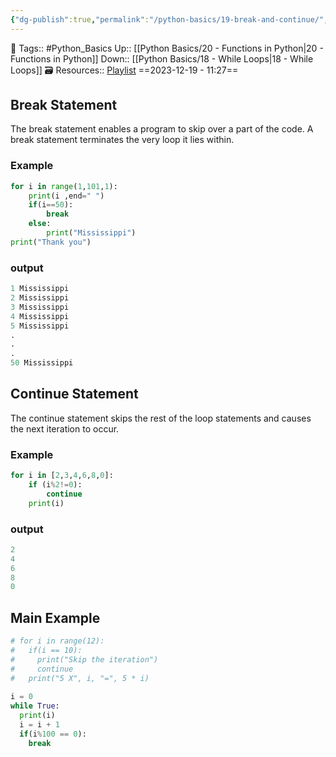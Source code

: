 ```yaml
---
{"dg-publish":true,"permalink":"/python-basics/19-break-and-continue/","dgPassFrontmatter":true,"noteIcon":"1","created":"2023-12-19T11:27:18.786+05:30","updated":"2023-12-23T13:37:49.343+05:30"}
---
```


🧶 Tags:: #Python_Basics 
Up:: [[Python Basics/20 - Functions in Python\|20 - Functions in Python]]
Down:: [[Python Basics/18 - While Loops\|18 - While Loops]]
🗃 Resources:: [Playlist](https://www.youtube.com/playlist?list=PLu0W_9lII9agwh1XjRt242xIpHhPT2llg)
==2023-12-19 - 11:27==

## Break Statement
The break statement enables a program to skip over a part of the code. A break statement terminates the very loop it lies within.
### Example
```python
for i in range(1,101,1):
	print(i ,end=" ")
	if(i==50):
		break
	else:
		print("Mississippi")
print("Thank you")
```
### output
```python
1 Mississippi
2 Mississippi
3 Mississippi
4 Mississippi
5 Mississippi
.
.
.
50 Mississippi
```

## Continue Statement
The continue statement skips the rest of the loop statements and causes the next iteration to occur.

### Example
```python
for i in [2,3,4,6,8,0]:
	if (i%2!=0):
		continue
	print(i)
```
### output
```python
2
4
6
8
0
```

## Main Example
```python
# for i in range(12):
#   if(i == 10):
#     print("Skip the iteration")
#     continue
#   print("5 X", i, "=", 5 * i)
  
i = 0
while True:
  print(i)
  i = i + 1
  if(i%100 == 0):
    break

```